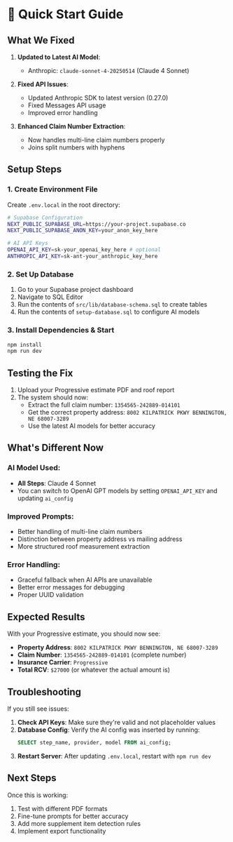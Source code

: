# 🚀 Quick Start Guide

## What We Fixed

1. **Updated to Latest AI Model**:
   - Anthropic: `claude-sonnet-4-20250514` (Claude 4 Sonnet)

2. **Fixed API Issues**:
   - Updated Anthropic SDK to latest version (0.27.0)
   - Fixed Messages API usage
   - Improved error handling

3. **Enhanced Claim Number Extraction**:
   - Now handles multi-line claim numbers properly
   - Joins split numbers with hyphens

## Setup Steps

### 1. Create Environment File

Create `.env.local` in the root directory:

```bash
# Supabase Configuration
NEXT_PUBLIC_SUPABASE_URL=https://your-project.supabase.co
NEXT_PUBLIC_SUPABASE_ANON_KEY=your_anon_key_here

# AI API Keys
OPENAI_API_KEY=sk-your_openai_key_here # optional
ANTHROPIC_API_KEY=sk-ant-your_anthropic_key_here
```

### 2. Set Up Database

1. Go to your Supabase project dashboard
2. Navigate to SQL Editor
3. Run the contents of `src/lib/database-schema.sql` to create tables
4. Run the contents of `setup-database.sql` to configure AI models

### 3. Install Dependencies & Start

```bash
npm install
npm run dev
```

## Testing the Fix

1. Upload your Progressive estimate PDF and roof report
2. The system should now:
   - Extract the full claim number: `1354565-242889-014101`
   - Get the correct property address: `8002 KILPATRICK PKWY BENNINGTON, NE 68007-3289`
   - Use the latest AI models for better accuracy

## What's Different Now

### AI Model Used:
- **All Steps**: Claude 4 Sonnet
- You can switch to OpenAI GPT models by setting `OPENAI_API_KEY` and updating `ai_config`

### Improved Prompts:
- Better handling of multi-line claim numbers
- Distinction between property address vs mailing address
- More structured roof measurement extraction

### Error Handling:
- Graceful fallback when AI APIs are unavailable
- Better error messages for debugging
- Proper UUID validation

## Expected Results

With your Progressive estimate, you should now see:
- **Property Address**: `8002 KILPATRICK PKWY BENNINGTON, NE 68007-3289`
- **Claim Number**: `1354565-242889-014101` (complete number)
- **Insurance Carrier**: `Progressive`
- **Total RCV**: `$27000` (or whatever the actual amount is)

## Troubleshooting

If you still see issues:

1. **Check API Keys**: Make sure they're valid and not placeholder values
2. **Database Config**: Verify the AI config was inserted by running:
   ```sql
   SELECT step_name, provider, model FROM ai_config;
   ```
3. **Restart Server**: After updating `.env.local`, restart with `npm run dev`

## Next Steps

Once this is working:
1. Test with different PDF formats
2. Fine-tune prompts for better accuracy
3. Add more supplement item detection rules
4. Implement export functionality 